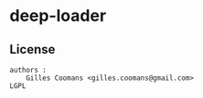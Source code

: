 deep-loader
==========================
## License
	authors : 
		Gilles Coomans <gilles.coomans@gmail.com>
	LGPL